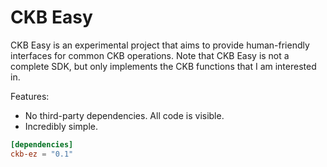 # CKB Easy

CKB Easy is an experimental project that aims to provide human-friendly interfaces for common CKB operations. Note that CKB Easy is not a complete SDK, but only implements the CKB functions that I am interested in.

Features:

- No third-party dependencies. All code is visible.
- Incredibly simple.

```toml
[dependencies]
ckb-ez = "0.1"
```
